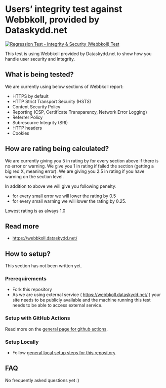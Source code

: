 # Users’ integrity test against Webbkoll, provided by Dataskydd.net
[![Regression Test - Integrity & Security (Webbkoll) Test](https://github.com/Webperf-se/webperf_core/actions/workflows/regression-test-webbkoll.yml/badge.svg)](https://github.com/Webperf-se/webperf_core/actions/workflows/regression-test-webbkoll.yml)

This test is using Webbkoll provided by Dataskydd.net to show how you handle user security and integrity.

## What is being tested?

We are currently using below sections of Webbkoll report:

* HTTPS by default
* HTTP Strict Transport Security (HSTS)
* Content Security Policy
* Reporting (CSP, Certificate Transparency, Network Error Logging)
* Referrer Policy
* Subresource Integrity (SRI)
* HTTP headers
* Cookies

## How are rating being calculated?

We are currently giving you 5 in rating by for every section above if there is no error or warning.
We give you 1 in rating if failed the section (getting a big red X, meaning error).
We are giving you 2.5 in rating if you have warning on the section level.

In addition to above we will give you following penelty:
* for every small error we will lower the rating by 0.5
* for every small warning we will lower the rating by 0.25.

Lowest rating is as always 1.0

## Read more

* https://webbkoll.dataskydd.net/

## How to setup?

This section has not been written yet.

### Prerequirements

* Fork this repository
* As we are using external service ( https://webbkoll.dataskydd.net/ ) your site needs to be publicly available and the machine running
this test needs to be able to access external service.

### Setup with GitHub Actions

Read more on the [general page for github actions](../getting-started-github-actions.md).

### Setup Locally

* Follow [general local setup steps for this repository](../getting-started-local.md)

## FAQ

No frequently asked questions yet :)

